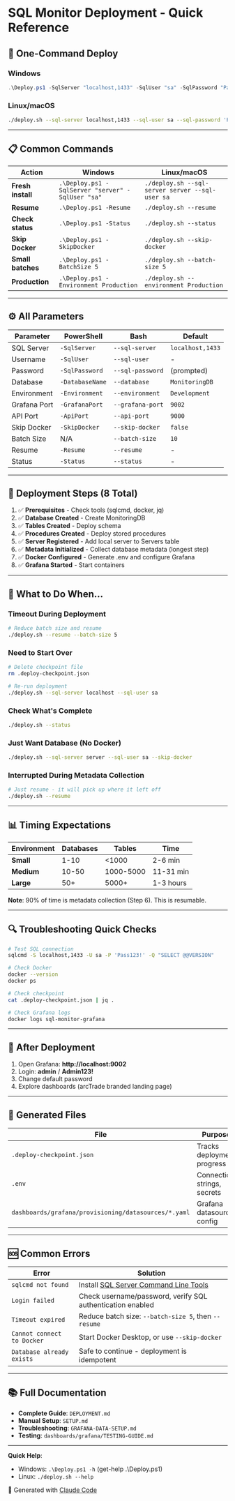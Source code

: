 # SQL Monitor Deployment - Quick Reference

## 🚀 One-Command Deploy

### Windows
```powershell
.\Deploy.ps1 -SqlServer "localhost,1433" -SqlUser "sa" -SqlPassword "Pass123!"
```

### Linux/macOS
```bash
./deploy.sh --sql-server localhost,1433 --sql-user sa --sql-password 'Pass123!'
```

---

## 📋 Common Commands

| Action | Windows | Linux/macOS |
|--------|---------|-------------|
| **Fresh install** | `.\Deploy.ps1 -SqlServer "server" -SqlUser "sa"` | `./deploy.sh --sql-server server --sql-user sa` |
| **Resume** | `.\Deploy.ps1 -Resume` | `./deploy.sh --resume` |
| **Check status** | `.\Deploy.ps1 -Status` | `./deploy.sh --status` |
| **Skip Docker** | `.\Deploy.ps1 -SkipDocker` | `./deploy.sh --skip-docker` |
| **Small batches** | `.\Deploy.ps1 -BatchSize 5` | `./deploy.sh --batch-size 5` |
| **Production** | `.\Deploy.ps1 -Environment Production` | `./deploy.sh --environment Production` |

---

## ⚙️ All Parameters

| Parameter | PowerShell | Bash | Default |
|-----------|------------|------|---------|
| SQL Server | `-SqlServer` | `--sql-server` | `localhost,1433` |
| Username | `-SqlUser` | `--sql-user` | - |
| Password | `-SqlPassword` | `--sql-password` | (prompted) |
| Database | `-DatabaseName` | `--database` | `MonitoringDB` |
| Environment | `-Environment` | `--environment` | `Development` |
| Grafana Port | `-GrafanaPort` | `--grafana-port` | `9002` |
| API Port | `-ApiPort` | `--api-port` | `9000` |
| Skip Docker | `-SkipDocker` | `--skip-docker` | `false` |
| Batch Size | N/A | `--batch-size` | `10` |
| Resume | `-Resume` | `--resume` | - |
| Status | `-Status` | `--status` | - |

---

## 🔄 Deployment Steps (8 Total)

1. ✅ **Prerequisites** - Check tools (sqlcmd, docker, jq)
2. ✅ **Database Created** - Create MonitoringDB
3. ✅ **Tables Created** - Deploy schema
4. ✅ **Procedures Created** - Deploy stored procedures
5. ✅ **Server Registered** - Add local server to Servers table
6. ✅ **Metadata Initialized** - Collect database metadata (longest step)
7. ✅ **Docker Configured** - Generate .env and configure Grafana
8. ✅ **Grafana Started** - Start containers

---

## 🚦 What to Do When...

### Timeout During Deployment
```bash
# Reduce batch size and resume
./deploy.sh --resume --batch-size 5
```

### Need to Start Over
```bash
# Delete checkpoint file
rm .deploy-checkpoint.json

# Re-run deployment
./deploy.sh --sql-server localhost --sql-user sa
```

### Check What's Complete
```bash
./deploy.sh --status
```

### Just Want Database (No Docker)
```bash
./deploy.sh --sql-server server --sql-user sa --skip-docker
```

### Interrupted During Metadata Collection
```bash
# Just resume - it will pick up where it left off
./deploy.sh --resume
```

---

## 📊 Timing Expectations

| Environment | Databases | Tables | Time |
|-------------|-----------|--------|------|
| **Small** | 1-10 | <1000 | 2-6 min |
| **Medium** | 10-50 | 1000-5000 | 11-31 min |
| **Large** | 50+ | 5000+ | 1-3 hours |

**Note**: 90% of time is metadata collection (Step 6). This is resumable.

---

## 🔍 Troubleshooting Quick Checks

```bash
# Test SQL connection
sqlcmd -S localhost,1433 -U sa -P 'Pass123!' -Q "SELECT @@VERSION"

# Check Docker
docker --version
docker ps

# Check checkpoint
cat .deploy-checkpoint.json | jq .

# Check Grafana logs
docker logs sql-monitor-grafana
```

---

## 🎯 After Deployment

1. Open Grafana: **http://localhost:9002**
2. Login: **admin** / **Admin123!**
3. Change default password
4. Explore dashboards (arcTrade branded landing page)

---

## 📁 Generated Files

| File | Purpose | Committed? |
|------|---------|------------|
| `.deploy-checkpoint.json` | Tracks deployment progress | ❌ No (local) |
| `.env` | Connection strings, secrets | ❌ No (secret) |
| `dashboards/grafana/provisioning/datasources/*.yaml` | Grafana datasource config | ✅ Yes |

---

## 🆘 Common Errors

| Error | Solution |
|-------|----------|
| `sqlcmd not found` | Install [SQL Server Command Line Tools](https://learn.microsoft.com/en-us/sql/tools/sqlcmd/) |
| `Login failed` | Check username/password, verify SQL authentication enabled |
| `Timeout expired` | Reduce batch size: `--batch-size 5`, then `--resume` |
| `Cannot connect to Docker` | Start Docker Desktop, or use `--skip-docker` |
| `Database already exists` | Safe to continue - deployment is idempotent |

---

## 📚 Full Documentation

- **Complete Guide**: `DEPLOYMENT.md`
- **Manual Setup**: `SETUP.md`
- **Troubleshooting**: `GRAFANA-DATA-SETUP.md`
- **Testing**: `dashboards/grafana/TESTING-GUIDE.md`

---

**Quick Help**:
- Windows: `.\Deploy.ps1 -h` (get-help .\Deploy.ps1)
- Linux: `./deploy.sh --help`

🤖 Generated with [Claude Code](https://claude.com/claude-code)
